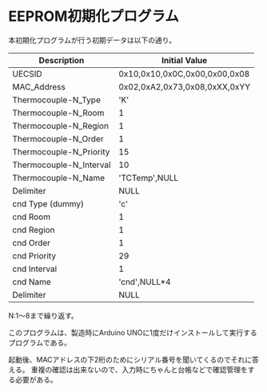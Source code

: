 EEPROM初期化プログラム
=====================

本初期化プログラムが行う初期データは以下の通り。

|    Description             | Initial Value                 |
|----------------------------|-------------------------------|
|    UECSID                  | 0x10,0x10,0x0C,0x00,0x00,0x08 |
|    MAC_Address             | 0x02,0xA2,0x73,0x08,0xXX,0xYY |
|    Thermocouple-N_Type     | 'K'                           |
|    Thermocouple-N_Room     | 1                             |
|    Thermocouple-N_Region   | 1                             |
|    Thermocouple-N_Order    | 1                             |
|    Thermocouple-N_Priority | 15                            |
|    Thermocouple-N_Interval | 10                            |
|    Thermocouple-N_Name     | 'TCTemp',NULL                 |
|    Delimiter               | NULL                          |
|    cnd Type (dummy)        | 'c'                           |
|    cnd Room                | 1                             |
|    cnd Region              | 1                             |
|    cnd Order               | 1                             |
|    cnd Priority            | 29                            |
|    cnd Interval            | 1                             |
|    cnd Name                | 'cnd',NULL*4                  |
|    Delimiter               | NULL                          |


N:1〜8まで繰り返す。

このプログラムは、製造時にArduino UNOに1度だけインストールして実行するプログラムである。

起動後、MACアドレスの下2桁のためにシリアル番号を聞いてくるのでそれに答える。
重複の確認は出来ないので、入力時にちゃんと台帳などで確認管理をする必要がある。

